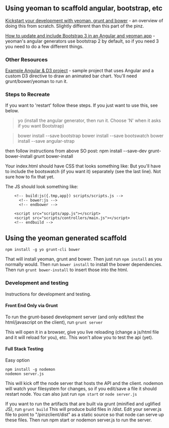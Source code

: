 ## Using yeoman to scaffold angular, bootstrap, etc 

[Kickstart your development with yeoman, grunt and bower](http://www.sitepoint.com/kickstart-your-angularjs-development-with-yeoman-grunt-and-bower/) - an overview of doing this from scratch. Slightly different than this part of the pinz.

[How to update and include Bootstrap 3 in an Angular and yeoman app](http://stackoverflow.com/questions/18422020/how-to-update-and-include-twitter-bootstrap-3-on-webapp-or-yo-angular) - yeoman's angular generators use bootstrap 2 by default, so if you need 3 you need to do a few different things.

### Other Resources

[Example Angular & D3 project](https://github.com/AngularJSDenver/DataVisualizationAngularJS) - sample project that uses Angular and a custom D3 directive to draw an animated bar chart. You'll need grunt/bower/yeoman to run it.

### Steps to Recreate

If you want to 'restart' follow these steps. If you just want to use this, see below.

> yo
(install the angular generator, then run it. Choose 'N' when it asks if you want Bootstrap)

> bower install --save bootstrap
> bower install --save bootswatch
> bower install --save angular-strap

then follow instructions from above SO post:
	npm install --save-dev grunt-bower-install
	grunt bower-install

Your index.html should have CSS that looks something like:
    <!-- build:css(.tmp) styles/main.css -->
        <link rel="stylesheet" href="styles/main.css">
           <!-- css from bower -->
           <!-- bower:css -->
           <link rel="stylesheet" href="bower_components/bootstrap/dist/css/bootstrap.css" />
           <link rel="stylesheet" href="bower_components/bootstrap-datepicker/css/datepicker.css" />
           <link rel="stylesheet" href="bower_components/bootstrap-timepicker/css/bootstrap-timepicker.min.css" />
           <link rel="stylesheet" href="bower_components/bootstrap-select/bootstrap-select.css" />
           <!-- endbower -->
        <!-- endbuild -->
        <link rel="stylesheet" href="bower_components/bootswatch/flatly/bootstrap.css" />
But you'll have to include the bootswatch (if you want it) separately (see the last line). Not sure how to fix that yet.

The JS should look something like:
     <!-- build:js scripts/modules.js -->
        <script src="bower_components/angular-resource/angular-resource.js"></script>
        <script src="bower_components/angular-cookies/angular-cookies.js"></script>
        <script src="bower_components/angular-sanitize/angular-sanitize.js"></script>
        <!-- endbuild -->

        <!-- build:js({.tmp,app}) scripts/scripts.js -->
          <!-- bower:js -->
          <!-- endbower -->

        <script src="scripts/app.js"></script>
        <script src="scripts/controllers/main.js"></script>
        <!-- endbuild -->

## Using the yeoman generated scaffold

    npm install -g yo grunt-cli bower

That will install yeoman, grunt and bower. 
Then just run ```npm install``` as you normally would.
Then run ```bower install``` to install the bower dependencies. 
Then run ```grunt bower-install``` to insert those into the html.

### Development and testing

Instructions for development and testing.

#### Front End Only via Grunt

To run the grunt-based development server (and only edit/test the html/javascript on the client), run
	```grunt server```

This will open it in a browser, give you live reloading (change a js/html file and it will reload for you), etc. This won't allow you to test the api (yet).

#### Full Stack Testing

Easy option
   
    npm install -g nodemon
    nodemon server.js
    

This will kick off the node server that hosts the API and the client. nodemon will watch your filesystem for changes, so if you edit/save a file it should restart node.
You can also just run 
	```npm start```
or
   ```node server.js```

If you want to run the artifacts that are built via grunt (minified and uglified JS), run ```grunt build```
This will produce build files in /dist.
Edit your server.js file to point to "/pinzclient/dist" as a static source so that node can serve up these files.
Then run 
	npm start
or
	nodemon server.js 
to run the server.
